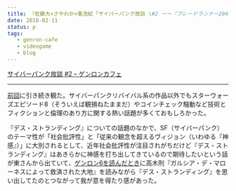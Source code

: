```yaml
---
title: 『佐藤大×さやわか×東浩紀「サイバーパンク放談 \#2 ーー『ブレードランナー2049』は傑作なのか、あともろもろ」』を観た
date: 2018-02-11
status: p
tags:
   - genron-cafe
   - videogame
   - blog
---
```


[サイバーパンク放談 \#2 – ゲンロンカフェ](http://genron-cafe.jp/event/20180209/)

---

[前回](/2017/08/05/201708/genron-cafe-cyberspace-revival/)に引き続き観た。サイバーパンクリバイバル系の作品以外でもスターウォーズエピソード8（そういえば観損ねたままだ）やコインチェック騒動など技術とフィクションと倫理のあり方に関する熱い話題が多くておもしろかった。

『デス・ストランディング』についての話題のなかで、SF（サイバーパンク）のテーマ性が「社会批評性」と「従来の観念を超えるヴィジョン（いわゆる『神感』）」に大別されるとして、近年社会批評性が注目されがちだけど『デス・ストランディング』はあきらかに神感を打ち出してきているので期待したいという話が東さんから出ていて、[ゲンロン6を読んだとき](/2018/01/04/201801/genron-6/)に高木刑『ガルシア・デ・マローネスによって救済された大地』を読みながら『デス・ストランディング』を思い出してたのとつながって我が意を得たり感があった。
